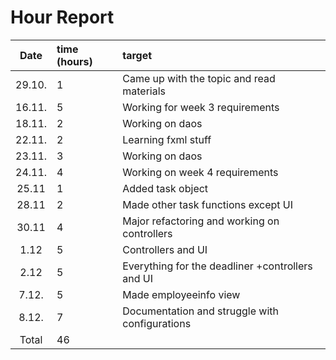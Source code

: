 # Hour Report

| Date  | time (hours) | target                                    |
| :----:|:-------------| :-----------------------------------------|
| 29.10.| 1            | Came up with the topic and read materials |
| 16.11.| 5            | Working for week 3 requirements           |
| 18.11.| 2            | Working on daos                           |
| 22.11.| 2            | Learning fxml stuff                       |
| 23.11.| 3            | Working on daos                           |
| 24.11.| 4            | Working on week 4 requirements            |
| 25.11 | 1            | Added task object                         |
| 28.11 | 2            | Made other task functions except UI       |
| 30.11 | 4            | Major refactoring and working on controllers|
| 1.12  | 5            | Controllers and UI                        |
| 2.12  | 5            | Everything for the deadliner +controllers and UI|
|7.12.  | 5            | Made employeeinfo view                    |
|8.12.  | 7            | Documentation and struggle with configurations  |
| Total | 46           |                                           | 

